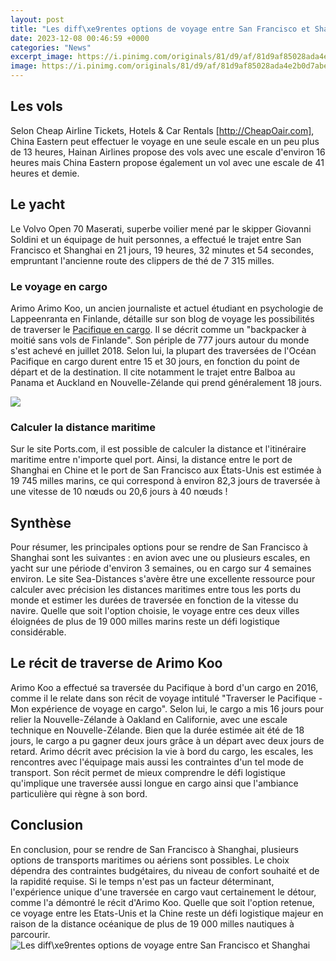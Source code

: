```yaml
---
layout: post
title: "Les diff\xe9rentes options de voyage entre San Francisco et Shanghai"
date: 2023-12-08 00:46:59 +0000
categories: "News"
excerpt_image: https://i.pinimg.com/originals/81/d9/af/81d9af85028ada4e2b0d7abeb53aecce.jpg
image: https://i.pinimg.com/originals/81/d9/af/81d9af85028ada4e2b0d7abeb53aecce.jpg
---
```


## Les vols 
Selon Cheap Airline Tickets, Hotels & Car Rentals [http://CheapOair.com], China Eastern peut effectuer le voyage en une seule escale en un peu plus de 13 heures, Hainan Airlines propose des vols avec une escale d'environ 16 heures mais China Eastern propose également un vol avec une escale de 41 heures et demie. 
## Le yacht 
Le Volvo Open 70 Maserati, superbe voilier mené par le skipper Giovanni Soldini et un équipage de huit personnes, a effectué le trajet entre San Francisco et Shanghai en 21 jours, 19 heures, 32 minutes et 54 secondes, empruntant l'ancienne route des clippers de thé de 7 315 milles. 
### Le voyage en cargo
Arimo Arimo Koo, un ancien journaliste et actuel étudiant en psychologie de Lappeenranta en Finlande, détaille sur son blog de voyage les possibilités de traverser le [Pacifique en cargo](https://jnewshub.github.io/2023-10-14-the-fascinating-history-and-etymology-of-the-city-of-aleppo/). Il se décrit comme un "backpacker à moitié sans vols de Finlande". Son périple de 777 jours autour du monde s'est achevé en juillet 2018. Selon lui, la plupart des traversées de l'Océan Pacifique en cargo durent entre 15 et 30 jours, en fonction du point de départ et de la destination. Il cite notamment le trajet entre Balboa au Panama et Auckland en Nouvelle-Zélande qui prend généralement 18 jours. 

![](https://www.travelforyou.fr/wp-content/uploads/2019/01/golden-gate-bridge-pont-san-francisco-ville-mer-ouest-etats-unis-travel-for-you.jpg)
### Calculer la distance maritime 
Sur le site Ports.com, il est possible de calculer la distance et l'itinéraire maritime entre n'importe quel port. Ainsi, la distance entre le port de Shanghai en Chine et le port de San Francisco aux États-Unis est estimée à 19 745 milles marins, ce qui correspond à environ 82,3 jours de traversée à une vitesse de 10 nœuds ou 20,6 jours à 40 nœuds ! 
## Synthèse
Pour résumer, les principales options pour se rendre de San Francisco à Shanghai sont les suivantes : en avion avec une ou plusieurs escales, en yacht sur une période d'environ 3 semaines, ou en cargo sur 4 semaines environ. Le site Sea-Distances s'avère être une excellente ressource pour calculer avec précision les distances maritimes entre tous les ports du monde et estimer les durées de traversée en fonction de la vitesse du navire. Quelle que soit l'option choisie, le voyage entre ces deux villes éloignées de plus de 19 000 milles marins reste un défi logistique considérable.
## Le récit de traverse de Arimo Koo 
Arimo Koo a effectué sa traversée du Pacifique à bord d'un cargo en 2016, comme il le relate dans son récit de voyage intitulé "Traverser le Pacifique - Mon expérience de voyage en cargo". Selon lui, le cargo a mis 16 jours pour relier la Nouvelle-Zélande à Oakland en Californie, avec une escale technique en Nouvelle-Zélande. Bien que la durée estimée ait été de 18 jours, le cargo a pu gagner deux jours grâce à un départ avec deux jours de retard. Arimo décrit avec précision la vie à bord du cargo, les escales, les rencontres avec l'équipage mais aussi les contraintes d'un tel mode de transport. Son récit permet de mieux comprendre le défi logistique qu'implique une traversée aussi longue en cargo ainsi que l'ambiance particulière qui règne à son bord.
## Conclusion 
En conclusion, pour se rendre de San Francisco à Shanghai, plusieurs options de transports maritimes ou aériens sont possibles. Le choix dépendra des contraintes budgétaires, du niveau de confort souhaité et de la rapidité requise. Si le temps n'est pas un facteur déterminant, l'expérience unique d'une traversée en cargo vaut certainement le détour, comme l'a démontré le récit d'Arimo Koo. Quelle que soit l'option retenue, ce voyage entre les Etats-Unis et la Chine reste un défi logistique majeur en raison de la distance océanique de plus de 19 000 milles nautiques à parcourir.
![Les diff\xe9rentes options de voyage entre San Francisco et Shanghai](https://i.pinimg.com/originals/81/d9/af/81d9af85028ada4e2b0d7abeb53aecce.jpg)